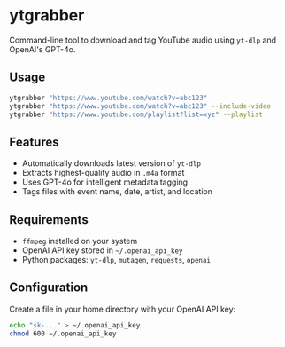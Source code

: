 # ytgrabber

Command-line tool to download and tag YouTube audio using `yt-dlp` and OpenAI's GPT-4o.

## Usage

```bash
ytgrabber "https://www.youtube.com/watch?v=abc123"
ytgrabber "https://www.youtube.com/watch?v=abc123" --include-video
ytgrabber "https://www.youtube.com/playlist?list=xyz" --playlist
```

## Features

* Automatically downloads latest version of `yt-dlp`
* Extracts highest-quality audio in `.m4a` format
* Uses GPT-4o for intelligent metadata tagging
* Tags files with event name, date, artist, and location

## Requirements

* `ffmpeg` installed on your system
* OpenAI API key stored in `~/.openai_api_key`
* Python packages: `yt-dlp`, `mutagen`, `requests`, `openai`

## Configuration

Create a file in your home directory with your OpenAI API key:

```bash
echo "sk-..." > ~/.openai_api_key
chmod 600 ~/.openai_api_key
```